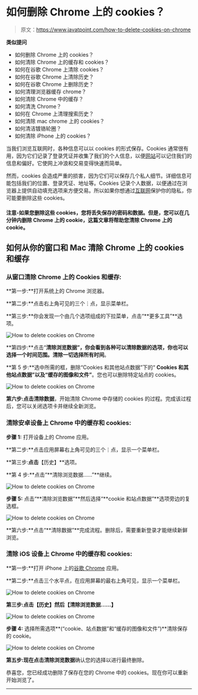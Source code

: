 # 如何删除 Chrome 上的 cookies？

> 原文：<https://www.javatpoint.com/how-to-delete-cookies-on-chrome>

**类似提问**

*   如何删除 Chrome 上的 cookies？
*   如何清除 Chrome 上的缓存和 cookies？
*   如何在谷歌 Chrome 上清除 cookies？
*   如何在谷歌 Chrome 上清除历史？
*   如何在谷歌 Chrome 上删除历史？
*   如何清理浏览器缓存 chrome？
*   如何清除 Chrome 中的缓存？
*   如何清洗 Chrome？
*   如何在 Chrome 上清理搜索历史？
*   如何清除 mac chrome 上的 cookies？
*   如何清洁镀铬轮圈？
*   如何清除 iPhone 上的 cookies？

当我们浏览互联网时，各种信息可以以 cookies 的形式保存。Cookies 通常很有用，因为它们记录了登录凭证并收集了我们的个人信息，以便[网站](https://www.javatpoint.com/website)可以记住我们的信息和偏好。它使网上冲浪和交易变得快速而简单。

然而，cookies 会造成严重的损害，因为它们可以保存几个私人细节。详细信息可能包括我们的位置、登录凭证、地址等。Cookies 记录个人数据，以便通过在浏览器上提供自动填充选项来方便交易。所以如果你想通过[互联网](https://www.javatpoint.com/internet)保护你的隐私，你可能要删除这些 cookies。

#### 注意-如果您删除这些 cookies，您将丢失保存的密码和数据。但是，您可以在几分钟内删除 Chrome 上的 cookie，这篇文章将帮助您清除 Chrome 上的 cookie。

## 如何从你的窗口和 Mac 清除 Chrome 上的 cookies 和缓存

### 从窗口清除 Chrome 上的 Cookies 和缓存:

**第一步:**打开系统上的 Chrome 浏览器。

**第二步:**点击右上角可见的三个⋮点，显示菜单栏。

**第三步:**你会发现一个由几个选项组成的下拉菜单，点击“**更多工具”**选项。

![How to delete cookies on Chrome](img/567e23d924dcfbe6d94e22df1114fda4.png)

**第四步:**点击“**清除浏览数据”，**你会看到各种可以清除数据的选项，你也可以选择一个时间范围。清除一切选择**所有时间**。

**第 5 步:**选中所需的框，删除“Cookies 和其他站点数据”下的“ **Cookies 和其他站点数据”以及“缓存的图像和文件”**。您也可以删除特定站点的 cookies。

![How to delete cookies on Chrome](img/e9ba8cd0a7d3cf07b246e8c6f84fc314.png)

**第六步:**点击**清除数据**，开始清除 Chrome 中存储的 cookies 的过程。完成该过程后，您可以关闭选项卡并继续全新浏览。

### 清除安卓设备上 Chrome 中的缓存和 cookies:

**步骤 1:** 打开设备上的 Chrome 应用。

**第二步:**点击应用屏幕右上角可见的三个⋮点，显示一个菜单栏。

**第三步:**点击**【历史】**选项。

**第 4 步:**点击“**清除浏览数据……”**继续。

![How to delete cookies on Chrome](img/340a62f9e619e4ba04dc6893e8598540.png)

**步骤 5:** 点击“**清除浏览数据”**然后选择“**cookie 和站点数据”**选项旁边的复选框。

![How to delete cookies on Chrome](img/7f18ea50ed17f5054cb73e0793cd74fd.png)

**第六步:**点击“**清除数据”**完成流程。删除后，需要重新登录才能继续新鲜浏览。

### 清除 iOS 设备上 Chrome 中的缓存和 cookies:

**第一步:**打开 iPhone 上的[谷歌 Chrome](https://www.javatpoint.com/google-chrome) 应用。

**第二步:**点击三个水平点，在应用屏幕的最右上角可见，显示一个菜单栏。

![How to delete cookies on Chrome](img/a8b2cdc1e5b40aba2902006f50a14fb7.png)

**第三步:**点击**【历史】**然后**【清除浏览数据……】**

![How to delete cookies on Chrome](img/5a519722b9549e016c3014a6d64bdd84.png)

**步骤 4:** 选择所需选项**(“cookie、站点数据”和“缓存的图像和文件”)**清除保存的 cookie。

![How to delete cookies on Chrome](img/ac290f2f91b81d246c27a19d883ceb63.png)

**第五步:**现在点击**清除浏览数据**确认您的选择以进行最终删除。

恭喜您，您已经成功删除了保存在您的 Chrome 中的 cookies。现在你可以重新开始浏览了。

* * *